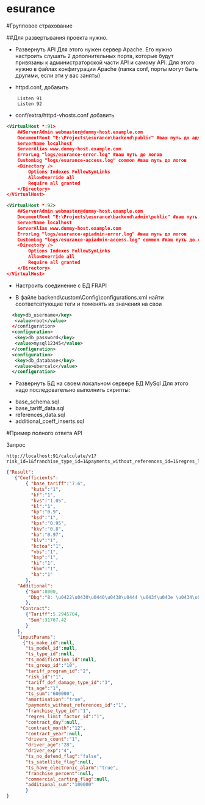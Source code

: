 esurance
========

#Групповое страхование

##Для развертывания проекта нужно.
* Развернуть API
Для этого нужен сервер Apache. Его нужно настроить слушать 2 дополнительных порта, которые будут привязаны к администраторской части API и самому API. 
Для этого нужно в файлах конфигурации Apache (папка conf, порты могут быть другими, если эти у вас заняты)
- httpd.conf, добавить
```
	Listen 91
	Listen 92
```
- conf/extra/httpd-vhosts.conf добавить

```xml
<VirtualHost *:91>
    ##ServerAdmin webmaster@dummy-host.example.com
    DocumentRoot "E:\Projects\esurance\backend\public" #ваш путь до админки
    ServerName localhost
    ServerAlias www.dummy-host.example.com
    ErrorLog "logs/esurance-error.log" #ваш путь до логов
    CustomLog "logs/esurance-access.log" common #ваш путь до логов
	<Directory />
        Options Indexes FollowSymLinks
        AllowOverride all
		Require all granted
	</Directory>
</VirtualHost>
```

```xml
<VirtualHost *:92>
    ##ServerAdmin webmaster@dummy-host.example.com
    DocumentRoot "E:\Projects\esurance\backend\admin\public" #ваш путь до админки
    ServerName localhost
    ServerAlias www.dummy-host.example.com
    ErrorLog "logs/esurance-apiadmin-error.log" #ваш путь до логов
    CustomLog "logs/esurance-apiadmin-access.log" common #ваш путь до логов
	<Directory />
        Options Indexes FollowSymLinks
        AllowOverride all
		Require all granted
	</Directory>
</VirtualHost>
```

* Настроить соединение с БД FRAPI
- В файле backend\custom\Config\configurations.xml найти соответсвтующие теги и поменять их значения на свои
```xml
  <key>db_username</key>
   <value>root</value>
  </configuration>
  <configuration>
   <key>db_password</key>
   <value>mysql12345</value>
  </configuration>
  <configuration>
   <key>db_database</key>
   <value>ubercalc</value>
  </configuration>
 ```
 
 * Развернуть БД на своем локальном сервере БД MySql
 Для этого надо последовательно выполнить скрипты:
 - base_schema.sql
 - base_tariff_data.sql
 - references_data.sql
 - additional_coeff_inserts.sql
 
 #Пример полного ответа API
 
 Запрос
 ```
 http://localhost:91/calculate/v1?risk_id=1&franchise_type_id=1&payments_without_references_id=1&regres_limit_factor_id=1&ts_group_id=10&tariff_program_id=2&tariff_def_damage_type_id=3&ts_age=1&ts_sum=600000&ts_no_defend_flag=false&drivers_count=1&contract_month=12&driver_age=28&driver_exp=4&ts_have_electronic_alarm=true&amortisation=true&additional_sum=100000
 ```
 
 ```json
 {"Result":
	{"Coefficients":
		{ "base_tariff":"7.6",
		  "kuts":"1",
		  "kf":"1",
		  "kvs":"1.05",
		  "kl":"1",
		  "kp":"0.9",
		  "ksd":"1",
		  "kps":"0.95",
		  "kkv":"0.8",
		  "ko":"0.97",
		  "klv":"1",
		  "kctoa":"1",
		  "vbs":"1",
		  "ksp":"1",
		  "ki":"1",
		  "kbm":"1",
		  "ka":"1"
		},
	 "Additional":
		{"Sum":8000,
		 "Dbg":"8: \u0422\u0430\u0440\u0438\u0444 \u043f\u043e \u0434\u043e\u043f. \u043e\u0431\u043e\u0440\u0443\u0434\u043e\u0432\u0430\u043d\u0438\u044e = 10%. \u041a\u0441\u0434 =1. \u041a\u0430=1. \u041a\u043a\u0432=0.8. \u041f\u0440\u0435\u043c\u0438\u044f \u043f\u043e \u0434\u043e\u043f. \u043e\u0431\u043e\u0440\u0443\u0434\u043e\u0432\u0430\u043d\u0438\u044e = 8000"
		},
	  "Contract":
		{"Tariff":5.2945704,
		 "Sum":31767.42
		}
	 },
	 "inputParams":
	   {"ts_make_id":null,
	    "ts_model_id":null,
		"ts_type_id":null,
		"ts_modification_id":null,
		"ts_group_id":"10",
		"tariff_program_id":"2",
		"risk_id":"1",
		"tariff_def_damage_type_id":"3",
		"ts_age":"1",
		"ts_sum":"600000",
		"amortisation":"true",
		"payments_without_references_id":"1",
		"franchise_type_id":"1",
		"regres_limit_factor_id":"1",
		"contract_day":null,
		"contract_month":"12",
		"contract_year":null,
		"drivers_count":"1",
		"driver_age":"28",
		"driver_exp":"4",
		"ts_no_defend_flag":"false",
		"ts_satellite_flag":null,
		"ts_have_electronic_alarm":"true",
		"franchise_percent":null,
		"commercial_carting_flag":null,
		"additional_sum":"100000"
		}
 }
 ```